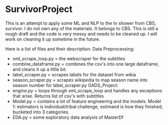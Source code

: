 # SurvivorProject
This is an attempt to apply some ML and NLP to the tv shower from CBS, survivor. I do not own any of the materials. It belongs to CBS.
This is still a rough draft and the code is very messy and needs to be cleaned up. I will work on cleaning it up sometime in the future.

Here is a list of files and their description:
Data Preprocessing:
* xml_scrape_loop.py = the webscraper for the subtitles
* combine_dataframe.py = combines the csv's into one large dataframe, and cleans it up a little bit.
* label_scraper.py = scrapes labels for the dataset from wikia
* season_scraper.py = scrapes wikipedia to map season name into season number for label_scraper.py
GADS_Project:
* engine.py = loops through xml_scrape_loop and handles any exceptions that arise. Returns list of csv's with subtitles
* Model.py = contains a lot of feature engineering and the models. Model 1: estimators is individual/tribal challenge, estimand is how they finished, bucketed into 3 categories.
* EDA.py = some exploratory data analysis of MasterDf
